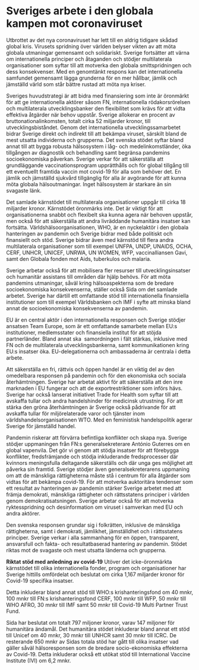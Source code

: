 # Sveriges arbete i den globala kampen mot coronaviruset

Utbrottet av det nya coronaviruset har lett till en aldrig tidigare skådad global kris. Virusets spridning över världen belyser vikten av att möta globala utmaningar gemensamt och solidariskt. Sverige fortsätter att värna om internationella principer och åtaganden och stödjer multilaterala organisationer som syftar till att motverka den globala smittspridningen och dess konsekvenser. Med en genomtänkt respons kan det internationella samfundet gemensamt lägga grunderna för en mer hållbar, jämlik och jämställd värld som står bättre rustad att möta nya kriser.

Sveriges huvudstrategi är att bidra med finansiering som inte är öronmärkt för att ge internationella aktörer såsom FN, internationella rödakorsrörelsen och multilaterala utvecklingsbanker den flexibilitet som krävs för att vidta effektiva åtgärder när behov uppstår. Sverige allokerar en procent av bruttonationalinkomsten, totalt cirka 52 miljarder kronor, till utvecklingsbiståndet. Genom det internationella utvecklingssamarbetet bidrar Sverige direkt och indirekt till att bekämpa viruset, särskilt bland de mest utsatta individerna och grupperna. Det svenska stödet syftar bland annat till att bygga robusta hälsosystem i låg- och medelinkomstländer, öka tillgången av diagnostik och behandling samt begränsa pandemins socioekonomiska påverkan. Sverige verkar för att säkerställa att grundläggande vaccinationsprogram upprätthålls och för global tillgång till ett eventuellt framtida vaccin mot covid-19 för alla som behöver det. En jämlik och jämställd sjukvård tillgänglig för alla är avgörande för att kunna möta globala hälsoutmaningar. Inget hälsosystem är starkare än sin svagaste länk.

Det samlade kärnstödet till multilaterala organisationer uppgår till cirka 18 miljarder kronor. Kärnstödet öronmärks inte. Det är viktigt för att organisationerna snabbt och flexibelt ska kunna agera när behoven uppstår, men också för att säkerställa att andra livräddande humanitära insatser kan fortsätta. Världshälsoorganisationen, WHO, är en nyckelaktör i den globala hanteringen av pandemin och Sverige bidrar med både politiskt och finansiellt och stöd. Sverige bidrar även med kärnstöd till flera andra multilaterala organisationer som till exempel UNFPA, UNDP, UNAIDS, OCHA, CERF, UNHCR, UNICEF, UNRWA, UN WOMEN, WFP, vaccinalliansen Gavi, samt den Globala fonden mot Aids, tuberkulos och malaria.

Sverige arbetar också för att mobilisera fler resurser till utvecklingsinsatser och humanitär assistans till områden där hjälp behövs. För att möta pandemins utmaningar, såväl kring hälsoaspekterna som de bredare socioekonomiska konsekvenserna, ställer också Sida om det samlade arbetet. Sverige har därtill ett omfattande stöd till internationella finansiella institutioner som till exempel Världsbanken och IMF i syfte att minska bland annat de socioekonomiska konsekvenserna av pandemin.

EU är en central aktör i den internationella responsen och Sverige stödjer ansatsen Team Europe, som är ett omfattande samarbete mellan EU:s institutioner, medlemsstater och finansiella institut för att stöjda partnerländer. Bland annat ska  samordningen i fält stärkas, inklusive med FN och de multilaterala utvecklingsbankerna, samt kommunikationen kring EU:s insatser öka. EU-delegationerna och ambassaderna är centrala i detta arbete.

Att säkerställa en fri, rättvis och öppen handel är en viktig del av den omedelbara responsen på pandemin och för den ekonomiska och sociala återhämtningen. Sverige har arbetat aktivt för att säkerställa att den inre marknaden i EU fungerar och att de exportrestriktioner som införs hävs. Sverige har också lanserat initiativet Trade for Health som syftar till att avskaffa tullar och andra handelshinder för medicinsk utrustning. För att stärka den gröna återhämtningen är Sverige också pådrivande för att avskaffa tullar för miljörelaterade varor och tjänster inom världshandelsorganisationen WTO. Med en feministisk handelspolitik agerar Sverige för jämställd handel.

Pandemin riskerar att förvärra befintliga konflikter och skapa nya. Sverige stödjer uppmaningen från FN:s generalsekreterare António Guterres om en global vapenvila. Det gör vi genom att stödja insatser för att förebygga konflikter, fredsfrämjande och stödja inkluderande fredsprocesser där kvinnors meningsfulla deltagande säkerställs och där unga ges möjlighet att påverka sin framtid. Sverige stödjer även generalsekreterarens uppmaning om att de mänskliga rättigheterna måste stå i centrum för alla åtgärder som vidtas för att bekämpa covid-19. För att motverka auktoritära tendenser som ett resultat av hanteringen av pandemin stärker Sverige arbetet med att främja demokrati, mänskliga rättigheter och rättsstatens principer i världen genom demokratisatsningen. Sverige arbetar också för att motverka ryktesspridning och desinformation om viruset i samverkan med EU och andra aktörer.

Den svenska responsen grundar sig i folkrätten, inklusive de mänskliga rättigheterna, samt i demokrati, jämlikhet, jämställdhet och i rättsstatens principer. Sverige verkar i alla sammanhang för en öppen, transparent, ansvarsfull och fakta- och resultatbaserad hantering av pandemin. Stödet riktas mot de svagaste och mest utsatta länderna och grupperna.

**Riktat stöd med anledning av covid-19**
Utöver det icke-öronmärkta kärnstödet till olika internationella fonder, program och organisationer har Sverige hittills omfördelat och beslutat om cirka 1,167 miljarder kronor för Covid-19 specifika insatser.

Detta inkluderar bland annat stöd till WHO:s krishanteringsfond om 40 mnkr, 100 mnkr till FN:s krishanteringsfond CERF, 100 mnkr till WFP, 50 mnkr till WHO AFRO, 30 mnkr till IMF samt 50 mnkr till Covid-19 Multi Partner Trust Fund.

Sida har beslutat om totalt 797 miljoner kronor, varav 147 miljoner för humanitära ändamål. Det humanitära stödet inkluderar bland annat ett stöd till Unicef om 40 mnkr, 30 mnkr till UNHCR samt 30 mnkr till ICRC. De resterande 650 mnkr av Sidas totala stöd har gått till olika insatser vad gäller såväl hälsoresponsen som de bredare socio-ekonomiska effekterna av Covid-19. Detta inkluderar också ett utökat stöd till International Vaccine Institute (IVI) om 6,2 mnkr.
